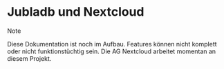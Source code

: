 # Jubladb und Nextcloud

> [!NOTE]  
> Diese Dokumentation ist noch im Aufbau. Features können nicht komplett oder nicht funktionstüchtig sein. Die AG Nextcloud arbeitet momentan an diesem Projekt.

